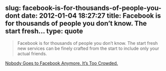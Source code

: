 slug: facebook-is-for-thousands-of-people-you-dont
date: 2012-01-04 18:27:27
title: Facebook is for thousands of people you don’t know. The start fresh...
type: quote
---

> Facebook is for thousands of people you don’t know. The start fresh new services can be finely crafted from the start to include only your actual friends.

[Nobody Goes to Facebook Anymore. It’s Too Crowded.](http://uncrunched.com/2012/01/03/nobody-goes-to-facebook-anymore-its-too-crowded/)
